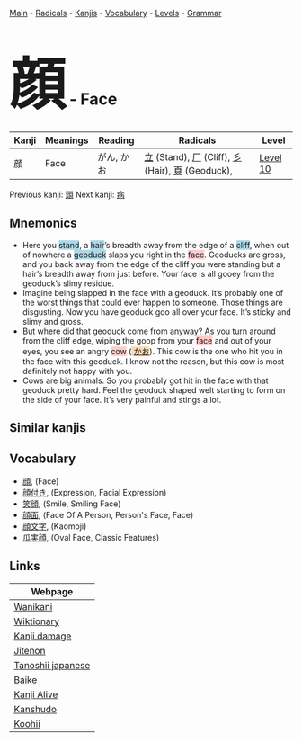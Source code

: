 <style> bigfont {font-size: 100px}</style>
[Main](../index.md) -
[Radicals](../radicals.md) -
[Kanjis](../kanjis.md) -
[Vocabulary](../vocabulary.md) -
[Levels](../levels.md) -
[Grammar](../grammar.md)
# <bigfont> 顔</bigfont> - Face 

| Kanji | Meanings | Reading | Radicals | Level |
| --- | --- | --- | --- | --- |
| 顔 | Face | がん, かお | [立](../radicals/立.md) (Stand), [厂](../radicals/厂.md) (Cliff), [彡](../radicals/彡.md) (Hair), [頁](../radicals/頁.md) (Geoduck),  | [Level 10](../levels/wk_level10.md) |

Previous kanji: [頭](頭.md) Next kanji: [病](病.md) 

## Mnemonics
 * Here you <span style="background-color:#ADD8E6"> stand</span>, a <span style="background-color:#ADD8E6"> hair</span>’s breadth away from the edge of a <span style="background-color:#ADD8E6"> cliff</span>, when out of nowhere a <span style="background-color:#ADD8E6"> geoduck</span> slaps you right in the <span style="background-color:#ffcccb"> face</span>. Geoducks are gross, and you back away from the edge of the cliff you were standing but a hair’s breadth away from just before. Your face is all gooey from the geoduck’s slimy residue.
* Imagine being slapped in the face with a geoduck. It’s probably one of the worst things that could ever happen to someone. Those things are disgusting. Now you have geoduck goo all over your face. It’s sticky and slimy and gross.
* But where did that geoduck come from anyway? As you turn around from the cliff edge, wiping the goop from your <span style="background-color:#ffcccb"> face</span> and out of your eyes, you see an angry <span style="background-color:#ffcccb"> cow</span> (<span style="background-color:#fed8b1"> [かお](https://jisho.org/search/かお)</span>). This cow is the one who hit you in the face with this geoduck. I know not the reason, but this cow is most definitely not happy with you.
* Cows are big animals. So you probably got hit in the face with that geoduck pretty hard. Feel the geoduck shaped welt starting to form on the side of your face. It’s very painful and stings a lot.


## Similar kanjis
 


## Vocabulary
 * [顔](../vocabulary/顔.md), (Face)
* [顔付き](../vocabulary/顔.md), (Expression, Facial Expression)
* [笑顔](../vocabulary/顔.md), (Smile, Smiling Face)
* [顔面](../vocabulary/顔.md), (Face Of A Person, Person's Face, Face)
* [顔文字](../vocabulary/顔.md), (Kaomoji)
* [瓜実顔](../vocabulary/顔.md), (Oval Face, Classic Features)



## Links 

| Webpage |
| --- |
| [Wanikani          ](https://www.wanikani.com/kanji/顔) |
| [Wiktionary        ](https://en.wiktionary.org/wiki/顔) |
| [Kanji damage      ](http://www.kanjidamage.com/kanji/search?utf8=✓&q=顔) |
| [Jitenon           ](https://jitenon.com/kanji/顔) |
| [Tanoshii japanese ](https://www.tanoshiijapanese.com/dictionary/kanji.cfm?k=顔) |
| [Baike             ](https://baike.baidu.com/item/顔) |
| [Kanji Alive       ](https://app.kanjialive.com/顔) |
| [Kanshudo          ](https://www.kanshudo.com/searchmn?q=顔) |
| [Koohii            ](https://kanji.koohii.com/study/kanji/顔) |
